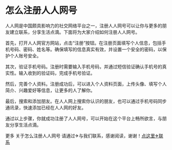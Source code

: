 # 怎么注册人人网号

人人网是中国颇具影响力的社交网络平台之一，注册人人网号可以让你与更多的朋友建立联系，分享生活点滴。下面将为大家介绍如何注册人人网号。

首先，打开人人网官方网站，点击“注册”按钮。在注册页面填写个人信息，包括手机号码、密码、姓名等。确保填写的信息真实有效，并设置一个安全的密码，以保护个人账号安全。

其次，验证手机号码。注册时需要输入手机号码，并通过短信验证确认手机号的真实性。输入收到的验证码，完成手机号验证。

然后，完善个人资料。注册成功后，可以进入个人资料页面，上传头像、填写个人简介、兴趣爱好等信息，让更多的人了解你。

最后，搜索和添加朋友。在人人网上搜索你认识的朋友，也可以通过手机号码同步通讯录，快速添加已经在人人网的好友。

通过以上步骤，你就成功注册了人人网号，可以开始在这个平台上畅所欲言，与朋友分享生活点滴。

更多 关于怎么注册人人网号 请通过✈与我们联系，感谢阅读，谢谢！[点这里✈联系](https://ww.k02.cc)